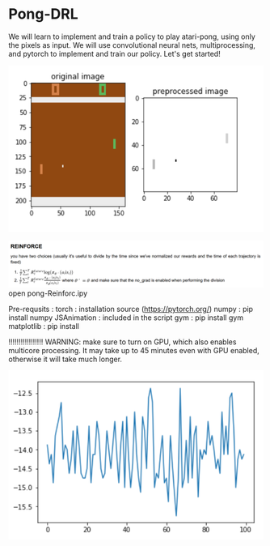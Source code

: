 # Pong-DRL
We will learn to implement and train a policy to play atari-pong, using only the pixels as input. We will use convolutional neural nets, multiprocessing, and pytorch to implement and train our policy. Let's get started!

![](images/Annotation%202020-06-01%20013241.png)

![](images/Annotation%202020-06-01%20013302.png)
open pong-Reinforc.ipy 

Pre-requsits :
torch : installation source (https://pytorch.org/)
numpy : pip install numpy
JSAnimation : included in the script
gym : pip install gym
matplotlib : pip install

!!!!!!!!!!!!!!!!!
 WARNING: make sure to turn on GPU, which also enables multicore processing. It may take up to 45 minutes even with GPU enabled, otherwise it will take much longer.

![](images/Annotation%202020-06-01%20013318.png)
